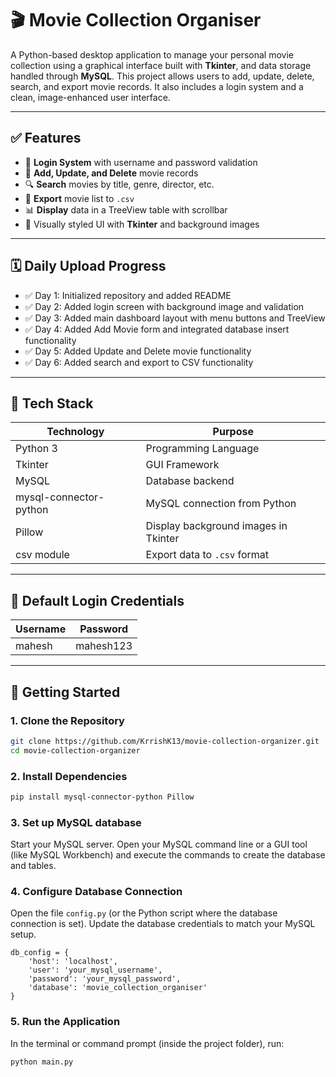 # 🎬 Movie Collection Organiser

A Python-based desktop application to manage your personal movie collection using a graphical interface built with **Tkinter**, and data storage handled through **MySQL**. This project allows users to add, update, delete, search, and export movie records. It also includes a login system and a clean, image-enhanced user interface.

---

## ✅ Features

- 🔐 **Login System** with username and password validation
- 📝 **Add, Update, and Delete** movie records
- 🔍 **Search** movies by title, genre, director, etc.
- 📂 **Export** movie list to `.csv`
- 📊 **Display** data in a TreeView table with scrollbar
- 🎨 Visually styled UI with **Tkinter** and background images

---

## 🗓️ Daily Upload Progress

- ✅ Day 1: Initialized repository and added README
- ✅ Day 2: Added login screen with background image and validation
- ✅ Day 3: Added main dashboard layout with menu buttons and TreeView
- ✅ Day 4: Added Add Movie form and integrated database insert functionality
- ✅ Day 5: Added Update and Delete movie functionality
- ✅ Day 6: Added search and export to CSV functionality


---

## 🧰 Tech Stack

| Technology | Purpose                            |
|------------|-------------------------------------|
| Python 3   | Programming Language                |
| Tkinter    | GUI Framework                       |
| MySQL      | Database backend                    |
| mysql-connector-python | MySQL connection from Python |
| Pillow     | Display background images in Tkinter |
| csv module | Export data to `.csv` format        |

---

## 🔐 Default Login Credentials

| Username | Password   |
|----------|------------|
| mahesh   | mahesh123  |

---

## 🚀 Getting Started

### 1. Clone the Repository
```bash
git clone https://github.com/KrrishK13/movie-collection-organizer.git
cd movie-collection-organizer
```

### 2. Install Dependencies
```bash
pip install mysql-connector-python Pillow
```

### 3. Set up MySQL database

Start your MySQL server.
Open your MySQL command line or a GUI tool (like MySQL Workbench) and execute the commands to create the database and tables.

### 4.  Configure Database Connection

Open the file `config.py` (or the Python script where the database connection is set).
Update the database credentials to match your MySQL setup.

```python3
db_config = {
    'host': 'localhost',
    'user': 'your_mysql_username',
    'password': 'your_mysql_password',
    'database': 'movie_collection_organiser'
}
```

### 5.  Run the Application

In the terminal or command prompt (inside the project folder), run:
```bash
python main.py
```  
